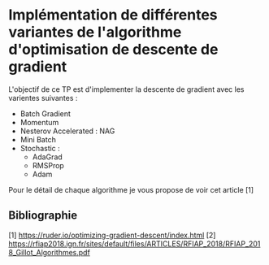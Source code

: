 # Implémentation de différentes variantes de l'algorithme d'optimisation de descente de gradient 
L'objectif de ce TP est d'implementer la descente de gradient avec les varientes suivantes :
 - Batch Gradient
 - Momentum
 - Nesterov Accelerated : NAG
 - Mini Batch
 - Stochastic : 
      + AdaGrad 
      + RMSProp 
      + Adam
 
 Pour le détail de chaque algorithme je vous propose de voir cet article [1]
 
Bibliographie
-------------

[1] https://ruder.io/optimizing-gradient-descent/index.html
[2] https://rfiap2018.ign.fr/sites/default/files/ARTICLES/RFIAP_2018/RFIAP_2018_Gillot_Algorithmes.pdf
